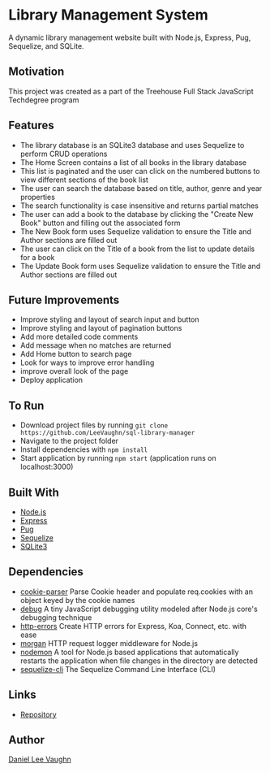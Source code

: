 # Library Management System

A dynamic library management website built with Node.js, Express, Pug, Sequelize, and SQLite.

## Motivation

This project was created as a part of the Treehouse Full Stack JavaScript Techdegree program

## Features

* The library database is an SQLite3 database and uses Sequelize to perform CRUD operations
* The Home Screen contains a list of all books in the library database
* This list is paginated and the user can click on the numbered buttons to view different sections of the book list
* The user can search the database based on title, author, genre and year properties
* The search functionality is case insensitive and returns partial matches
* The user can add a book to the database by clicking the "Create New Book" button and filling out the associated form
* The New Book form uses Sequelize validation to ensure the Title and Author sections are filled out
* The user can click on the Title of a book from the list to update details for a book
* The Update Book form uses Sequelize validation to ensure the Title and Author sections are filled out

## Future Improvements

* Improve styling and layout of search input and button
* Improve styling and layout of pagination buttons
* Add more detailed code comments
* Add message when no matches are returned
* Add Home button to search page
* Look for ways to improve error handling
* improve overall look of the page
* Deploy application

## To Run

* Download project files by running `git clone https://github.com/LeeVaughn/sql-library-manager`
* Navigate to the project folder
* Install dependencies with `npm install`
* Start application by running `npm start` (application runs on localhost:3000)

## Built With

* [Node.js](https://nodejs.org/en/)
* [Express](https://github.com/LeeVaughn/twitter-interface)
* [Pug](https://pugjs.org/api/getting-started.html)
* [Sequelize](https://www.npmjs.com/package/sequelize)
* [SQLite3](https://www.npmjs.com/package/sqlite3)

## Dependencies

* [cookie-parser](https://www.npmjs.com/package/cookie-parser) Parse Cookie header and populate req.cookies with an object keyed by the cookie names
* [debug](https://www.npmjs.com/package/debug) A tiny JavaScript debugging utility modeled after Node.js core's debugging technique
* [http-errors](https://www.npmjs.com/package/http-errors) Create HTTP errors for Express, Koa, Connect, etc. with ease
* [morgan](https://www.npmjs.com/package/morgan) HTTP request logger middleware for Node.js
* [nodemon](https://www.npmjs.com/package/nodemon) A tool for Node.js based applications that automatically restarts the application when file changes in the directory are detected
* [sequelize-cli](https://www.npmjs.com/package/sequelize-cli) The Sequelize Command Line Interface (CLI)

## Links

* [Repository](https://github.com/LeeVaughn/sql-library-manager)

## Author

[Daniel Lee Vaughn](https://github.com/LeeVaughn)
